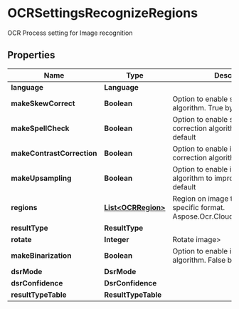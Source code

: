 

# OCRSettingsRecognizeRegions

OCR Process setting for Image recognition

## Properties

| Name | Type | Description | Notes |
|------------ | ------------- | ------------- | -------------|
|**language** | **Language** |  |  [optional] |
|**makeSkewCorrect** | **Boolean** | Option to enable skew correction algorithm. True by default |  [optional] |
|**makeSpellCheck** | **Boolean** | Option to enable spell checking and correction algorithm. False by default |  [optional] |
|**makeContrastCorrection** | **Boolean** | Option to enable image contrast correction algorithm. True by default |  [optional] |
|**makeUpsampling** | **Boolean** | Option to enable image up-sampling algorithm to improve quality. True by default |  [optional] |
|**regions** | [**List&lt;OCRRegion&gt;**](OCRRegion.md) | Region on image to recognize in specific format. Aspose.Ocr.Cloud.Public.OCRRegion |  [optional] |
|**resultType** | **ResultType** |  |  [optional] |
|**rotate** | **Integer** | Rotate image&gt; |  [optional] |
|**makeBinarization** | **Boolean** | Option to enable image binarization algorithm. False by default |  [optional] |
|**dsrMode** | **DsrMode** |  |  [optional] |
|**dsrConfidence** | **DsrConfidence** |  |  [optional] |
|**resultTypeTable** | **ResultTypeTable** |  |  [optional] |



